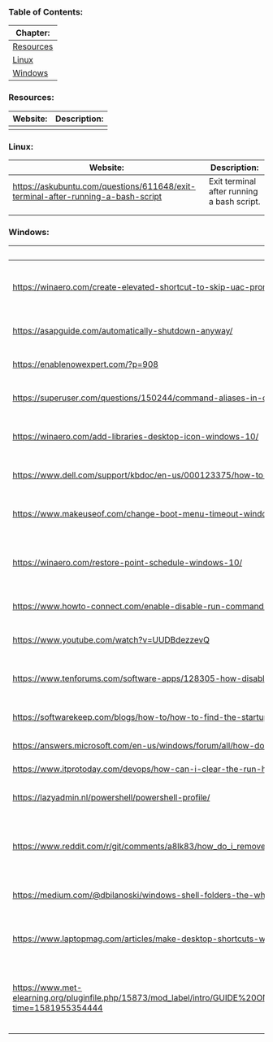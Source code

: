 
```table-of-contents
```
### Table of Contents:
| Chapter:                                                    |
| ----------------------------------------------------------- |
| [Resources](https://github.com/Sod-ers/Bookmarks#resources) |
| [Linux](https://github.com/Sod-ers/Bookmarks#linux)         |
| [Windows](https://github.com/Sod-ers/Bookmarks#windows)     |
### Resources:
| Website: | Description: |
| -------- | ------------ |
|          |              |
### Linux:
| Website:                                                                         | Description:                               |
| -------------------------------------------------------------------------------- | ------------------------------------------ |
| https://askubuntu.com/questions/611648/exit-terminal-after-running-a-bash-script | Exit terminal after running a bash script. |
|                                                                                  |                                            |
|                                                                                  |                                            |
### Windows:
| Website:                                                                                                                                                                                      | Description:                                                  |
| --------------------------------------------------------------------------------------------------------------------------------------------------------------------------------------------- | ------------------------------------------------------------- |
| https://winaero.com/create-elevated-shortcut-to-skip-uac-prompt-in-windows-10/                                                                                                                | Create elevated shortcut to skip UAC prompt.                  |
| https://asapguide.com/automatically-shutdown-anyway/                                                                                                                                          | Always “Shutdown Anyway”                                      |
| https://enablenowexpert.com/?p=908                                                                                                                                                            | Enable autoplay in Chrome.                                    |
| https://superuser.com/questions/150244/command-aliases-in-command-prompt                                                                                                                      | Aliases in Command Prompt.                                    |
| https://winaero.com/add-libraries-desktop-icon-windows-10/                                                                                                                                    | Add libraries desktop icon.                                   |
| https://www.dell.com/support/kbdoc/en-us/000123375/how-to-create-a-shutdown-button-for-windows-8-or-windows-10                                                                                | Create a shutdown shortcut.                                   |
| https://www.makeuseof.com/change-boot-menu-timeout-windows-11/                                                                                                                                | 4 Ways to change boot menu timeout.                           |
| https://winaero.com/restore-point-schedule-windows-10/                                                                                                                                        | Create scheduled system restore points.                       |
| https://www.howto-connect.com/enable-disable-run-command-history-windows-10/                                                                                                                  | Disable run command history.                                  |
| https://www.youtube.com/watch?v=UUDBdezzevQ                                                                                                                                                   | Disable F1 key help feature.                                  |
| https://www.tenforums.com/software-apps/128305-how-disable-hotkey-snipping-tool-win-shift-s.html                                                                                              | Disable the hotkey for snipping tool.                         |
| https://softwarekeep.com/blogs/how-to/how-to-find-the-startup-folder-in-windows-10                                                                                                            | How to find the startup folder.                               |
| https://answers.microsoft.com/en-us/windows/forum/all/how-do-you-turn-off-indexing-in-windows-10/8e8829d3-cad1-46d7-a523-2cc9d6ed646a                                                         | Turn off indexing.                                            |
| https://www.itprotoday.com/devops/how-can-i-clear-the-run-history-                                                                                                                            | Clear run history.                                            |
| https://lazyadmin.nl/powershell/powershell-profile/                                                                                                                                           | Creating a PowerShell profile.                                |
| https://www.reddit.com/r/git/comments/a8lk83/how_do_i_remove_git_gui_here_and_git_bash_here/                                                                                                  | Remove "Git GUI Here" & "Git Bash Here" from my context menu. |
| https://medium.com/@dbilanoski/windows-shell-folders-the-whys-the-whats-the-hows-and-a-complete-list-of-them-7e33e1b826cf                                                                     | Complete list of shell folders.                               |
| https://www.laptopmag.com/articles/make-desktop-shortcuts-windows-10                                                                                                                          | Desktop shortcuts for Microsoft store apps.                   |
| https://www.met-elearning.org/pluginfile.php/15873/mod_label/intro/GUIDE%20ON%20HOW%20TO%20SHARE%20A%20FOLDER%20OVER%20THE%20NETWORK%20AND%20MAP%20A%20NETWORK%20DRIVE.pdf?time=1581955354444 | Share a folder over the network & map a network drive.        |
|                                                                                                                                                                                               |                                                               |
